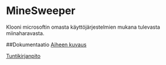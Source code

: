 # MineSweeper
Klooni microsoftin omasta käyttöjärjestelmien mukana tulevasta miinaharavasta.

##Dokumentaatio
[Aiheen kuvaus](https://github.com/ahv/MineSweeper/blob/master/dokumentaatio/aiheenKuvausJaRakenne.md)

[Tuntikirjanpito](https://github.com/ahv/MineSweeper/blob/master/dokumentaatio/tuntikirjanpito.md)
